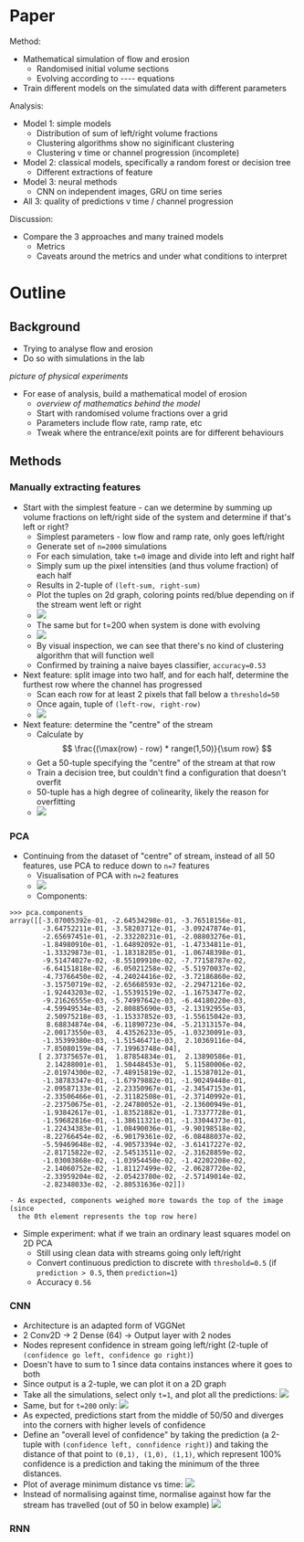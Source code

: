 # Paper

Method:
- Mathematical simulation of flow and erosion
    - Randomised initial volume sections
    - Evolving according to ---- equations
- Train different models on the simulated data with different parameters

Analysis:
- Model 1: simple models
    - Distribution of sum of left/right volume fractions
    - Clustering algorithms show no siginificant clustering
    - Clustering v time or channel progression (incomplete)
- Model 2: classical models, specifically a random forest or decision tree
    - Different extractions of feature
- Model 3: neural methods
    - CNN on independent images, GRU on time series
- All 3: quality of predictions v time / channel progression

Discussion:
- Compare the 3 approaches and many trained models
    - Metrics
    - Caveats around the metrics and under what conditions to interpret

# Outline

## Background

- Trying to analyse flow and erosion
- Do so with simulations in the lab

_picture of physical experiments_

- For ease of analysis, build a mathematical model of erosion
    - _overview of mathematics behind the model_
    - Start with randomised volume fractions over a grid
    - Parameters include flow rate, ramp rate, etc
    - Tweak where the entrance/exit points are for different behaviours

## Methods

### Manually extracting features

- Start with the simplest feature - can we determine by summing up volume fractions
  on left/right side of the system and determine if that's left or right?
    - Simplest parameters - low flow and ramp rate, only goes left/right
    - Generate set of `n=2000` simulations
    - For each simulation, take `t=0` image and divide into left and right half
    - Simply sum up the pixel intensities (and thus volume fraction) of each half
    - Results in 2-tuple of `(left-sum, right-sum)`
    - Plot the tuples on 2d graph, coloring points red/blue depending on if the
      stream went left or right
    - ![](../figs/step1-lr-distribution.png)
    - The same but for t=200 when system is done with evolving
    - ![](../figs/step-201-lr-distribution.png)
    - By visual inspection, we can see that there's no kind of clustering algorithm
      that will function well
    - Confirmed by training a naive bayes classifier, `accuracy=0.53`
- Next feature: split image into two half, and for each half, determine the furthest
  row where the channel has progressed
    - Scan each row for at least 2 pixels that fall below a `threshold=50`
    - Once again, tuple of `(left-row, right-row)`
    - ![](../figs/classical/highest_lr_last.png)
- Next feature: determine the "centre" of the stream
    - Calculate by $$ \frac{(\max(row) - row) * range(1,50)}{\sum row} $$
    - Get a 50-tuple specifying the "centre" of the stream at that row
    - Train a decision tree, but couldn't find a configuration that doesn't overfit
    - 50-tuple has a high degree of colinearity, likely the reason for overfitting
    - ![](../figs/classical/pca.png)

### PCA

- Continuing from the dataset of "centre" of stream, instead of all 50 features,
  use PCA to reduce down to `n=7` features
    - Visualisation of PCA with `n=2` features
    - ![](../figs/classical/pca2_clustering.png)
    - Components: 
```
>>> pca.components_
array([[-3.07005392e-01, -2.64534298e-01, -3.76518156e-01,
        -3.64752211e-01, -3.58203712e-01, -3.09247874e-01,
        -2.65697451e-01, -2.33220231e-01, -2.08803276e-01,
        -1.84980910e-01, -1.64892092e-01, -1.47334811e-01,
        -1.33329873e-01, -1.18318285e-01, -1.06748398e-01,
        -9.51474027e-02, -8.55109910e-02, -7.77158787e-02,
        -6.64151818e-02, -6.05021258e-02, -5.51970037e-02,
        -4.73766450e-02, -4.24024416e-02, -3.72186860e-02,
        -3.15750719e-02, -2.65668593e-02, -2.29471216e-02,
        -1.92443203e-02, -1.55391519e-02, -1.16753477e-02,
        -9.21626555e-03, -5.74997642e-03, -6.44180220e-03,
        -4.59949534e-03, -2.80885690e-03, -2.13192955e-03,
         2.50975218e-03, -1.15337852e-03, -1.55615042e-03,
         8.68834874e-04, -6.11890723e-04, -5.21313157e-04,
        -2.00173550e-03,  4.43526233e-05, -1.03230091e-03,
        -1.35399380e-03, -1.51546471e-03,  2.10369116e-04,
        -7.85080159e-04, -7.19963748e-04],
       [ 2.37375657e-01,  1.87854834e-01,  2.13890586e-01,
         2.14288001e-01,  1.50448453e-01,  5.11580006e-02,
        -2.01974300e-02, -7.48915819e-02, -1.15387012e-01,
        -1.38783347e-01, -1.67979882e-01, -1.90249448e-01,
        -2.09587133e-01, -2.23350967e-01, -2.34547153e-01,
        -2.33506466e-01, -2.31182508e-01, -2.37140992e-01,
        -2.23750675e-01, -2.24780052e-01, -2.13600949e-01,
        -1.93842617e-01, -1.83521882e-01, -1.73377728e-01,
        -1.59682816e-01, -1.38611321e-01, -1.33044373e-01,
        -1.22434383e-01, -1.08490036e-01, -9.90198518e-02,
        -8.22766454e-02, -6.90179361e-02, -6.08488037e-02,
        -5.59469648e-02, -4.90573394e-02, -3.61417227e-02,
        -2.81715822e-02, -2.54513511e-02, -2.31628859e-02,
        -1.03003868e-02, -1.03954450e-02, -1.42202208e-02,
        -2.14060752e-02, -1.81127499e-02, -2.06287720e-02,
        -2.33959204e-02, -2.05423780e-02, -2.57149014e-02,
        -2.82348033e-02, -2.80531636e-02]])
```
    - As expected, components weighed more towards the top of the image (since
      the 0th element represents the top row here)
- Simple experiment: what if we train an ordinary least squares model on 2D PCA
    - Still using clean data with streams going only left/right
    - Convert continuous prediction to discrete with `threshold=0.5` (if
      `prediction > 0.5`, then `prediction=1`)
    - Accuracy `0.56`


### CNN

- Architecture is an adapted form of VGGNet
- 2 Conv2D -> 2 Dense (64) -> Output layer with 2 nodes
- Nodes represent confidence in stream going left/right (2-tuple of `(confidence go left, confidence go right)`)
- Doesn't have to sum to 1 since data contains instances where it goes to both
- Since output is a 2-tuple, we can plot it on a 2D graph
- Take all the simulations, select only `t=1`, and plot all the predictions:
![](../figs/cnn-all/c25-scatter-test-first.png)
- Same, but for `t=200` only:
![](../figs/cnn-all/c25-scatter-test-last.png)
- As expected, predictions start from the middle of 50/50 and diverges into
  the corners with higher levels of confidence
- Define an "overall level of confidence" by taking the prediction (a 2-tuple
  with `(confidence left, connfidence right)`) and taking the distance of that
  point to `(0,1), (1,0), (1,1)`, which represent 100% confidence is a prediction
  and taking the minimum of the three distances.
- Plot of average minimum distance vs time:
![](../figs/cnn-all2/c25-avgmdot.png)
- Instead of normalising against time, normalise against how far the stream
  has travelled (out of 50 in below example)
![](../figs/cnn-all2/c12-ratio-ot-2.png)


### RNN
